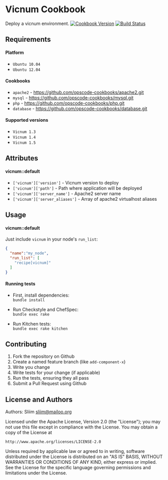 Vicnum Cookbook
=============
Deploy a vicnum environment.
[![Cookbook Version](https://img.shields.io/cookbook/v/vicnum.svg)](https://community.opscode.com/cookbooks/vicnum) [![Build Status](https://secure.travis-ci.org/wargames-cookbooks/vicnum.png)](http://travis-ci.org/wargames-cookbooks/vicnum)

Requirements
------------

#### Platform
- `Ubuntu 10.04`
- `Ubuntu 12.04`

#### Cookbooks
- `apache2` - https://github.com/opscode-cookbooks/apache2.git
- `mysql` - https://github.com/opscode-cookbooks/mysql.git
- `php` - https://github.com/opscode-cookbooks/php.git
- `database` - https://github.com/opscode-cookbooks/database.git

#### Supported versions
- `Vicnum 1.3`
- `Vicnum 1.4`
- `Vicnum 1.5`

Attributes
----------

#### vicnum::default
* `['vicnum']['version']` - Vicnum version to deploy
* `['vicnum']['path']` - Path where application will be deployed
* `['vicnum']['server_name']` - Apache2 server name
* `['vicnum']['server_aliases']` - Array of apache2 virtualhost aliases

Usage
-----
#### vicnum::default

Just include `vicnum` in your node's `run_list`:

```json
{
  "name":"my_node",
  "run_list": [
    "recipe[vicnum]"
  ]
}
```

#### Running tests

- First, install dependencies:  
`bundle install`

- Run Checkstyle and ChefSpec:  
`bundle exec rake`

- Run Kitchen tests:  
`bundle exec rake kitchen`  

Contributing
------------
1. Fork the repository on Github
2. Create a named feature branch (like `add-component-x`)
3. Write you change
4. Write tests for your change (if applicable)
5. Run the tests, ensuring they all pass
6. Submit a Pull Request using Github

License and Authors
-------------------
Authors: Sliim <sliim@mailoo.org> 

Licensed under the Apache License, Version 2.0 (the "License"); you may not use this file except in compliance with the License. You may obtain a copy of the License at

    http://www.apache.org/licenses/LICENSE-2.0

Unless required by applicable law or agreed to in writing, software distributed under the License is distributed on an "AS IS" BASIS, WITHOUT WARRANTIES OR CONDITIONS OF ANY KIND, either express or implied. See the License for the specific language governing permissions and limitations under the License.
